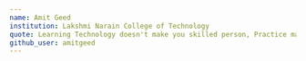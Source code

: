 ```yaml
---
name: Amit Geed
institution: Lakshmi Narain College of Technology
quote: Learning Technology doesn't make you skilled person, Practice makes.
github_user: amitgeed
---
```

